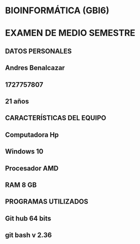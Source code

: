 # BIOINFORMÁTICA (GBI6)

# EXAMEN DE MEDIO SEMESTRE
## DATOS PERSONALES
## Andres Benalcazar
## 1727757807
## 21 años

## CARACTERÍSTICAS DEL EQUIPO
## Computadora Hp
## Windows 10
## Procesador AMD
## RAM 8 GB

## PROGRAMAS UTILIZADOS 
## Git hub 64 bits
## git bash v 2.36

